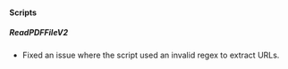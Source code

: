 
#### Scripts
##### ReadPDFFileV2
- Fixed an issue where the script used an invalid regex to extract URLs.
